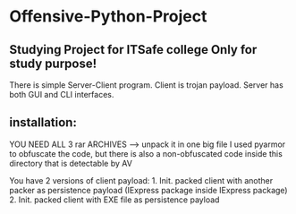 # Offensive-Python-Project
Studying Project for ITSafe college
Only for study purpose!
---------------------------------------------------------------------------

There is simple Server-Client program. 
Client is trojan payload. 
Server has both GUI and CLI interfaces.



installation:
-------------
  YOU NEED ALL 3 rar ARCHIVES --> unpack it in one big file
  I used pyarmor to obfuscate the code, but there is also a non-obfuscated code inside this directory that is detectable by AV

  You have 2 versions of client payload:
    1. Init. packed client with another packer as persistence payload (IExpress package inside IExpress package)
    2. Init. packed client with EXE file as persistence payload
